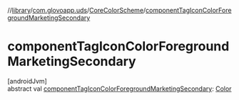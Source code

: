 //[library](../../../index.md)/[com.glovoapp.uds](../index.md)/[CoreColorScheme](index.md)/[componentTagIconColorForegroundMarketingSecondary](component-tag-icon-color-foreground-marketing-secondary.md)

# componentTagIconColorForegroundMarketingSecondary

[androidJvm]\
abstract val [componentTagIconColorForegroundMarketingSecondary](component-tag-icon-color-foreground-marketing-secondary.md): [Color](https://developer.android.com/reference/kotlin/androidx/compose/ui/graphics/Color.html)
